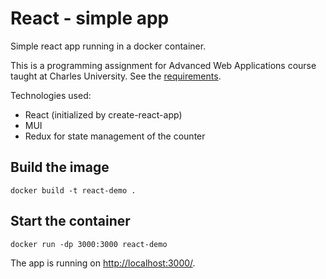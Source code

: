 # React - simple app
Simple react app running in a docker container.

This is a programming assignment for Advanced Web Applications course taught at Charles University.
See the [requirements](https://webik.ms.mff.cuni.cz/labs/04-js.html).

Technologies used:
- React (initialized by create-react-app)
- MUI
- Redux for state management of the counter

## Build the image
```shell
docker build -t react-demo .
```
## Start the container
```shell
docker run -dp 3000:3000 react-demo
```

The app is running on [http://localhost:3000/](http://localhost:3000/).
